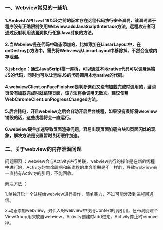 ### 一、Webview常见的一些坑

#### 1.Android API level 16以及之前的版本存在远程代码执行安全漏洞，该漏洞源于程序没有正确限制使用Webview.addJavaScriptInterface方法，远程攻击者可通过反射利用该漏洞执行任意Java对象的方法。

#### 2.当Webview是在代码中动态添加的，比如添加在LinearLayout中，在onDestroy()方法中，需先将Webview从LinearLayout中移除掉，不然会造成内存泄漏。

#### 3.jsbridge：通过JavaScript搭一座桥，可以通过本地native代码可以调用远端JS的代码，同时也可以让远端JS的代码调用本地native的代码。

#### 4.webviewClient.onPageFinished是判断网页又没有加载完成时调用的，当网页没有加载完成时就跳转页面，该方法将会调用无数次。建议使用WebChromeClient.onProgressChanged方法。

#### 5.后台耗电，开启webview之后会自动开启后台线程，如果没有很好将webview销毁的话，这些线程将会一直运行。

#### 6.webview硬件加速导致页面渲染问题，容易出现页面加载白块和页面闪烁的现象，解决方法是设置暂时关闭硬件加速。

### 二、关于webview的内存泄漏问题

问题原因 ：webview会与Activity进行关联，webview执行的操作是在新的线程中进行的，Activity的生命周期和新线程的生命周期是不一样的，导致webview会一直持有Activity的引用，不能回收。

解决方法 ：

1.单独开启一个进程给webview进行操作，简单暴力，不过可能涉及到进程间通信。

2.动态添加webview，对传入的webview中使用Context的弱引用，在布局创建个ViewGroup用来放置webview，Activity创建时add进来，Activity停止时remove掉。
